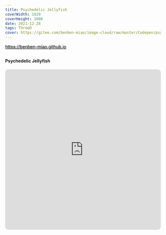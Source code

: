 ```yaml
---
title: Psychedelic Jellyfish
coverWidth: 1920
coverHeight: 1080
date: 2021-12-28
tags: ThreeD
cover: https://gitee.com/benben-miao/image-cloud/raw/master/Codepen/psychedelic-jellyfish.png
---
```


<!-- <div style="background-color: #eeeeee; width: 120px; padding:5px 20px; border-radius: 3px;">Read More</div> -->
<!-- more -->

<div class="card">
  <a href="https://benben-miao.github.io" style="text-shadow: 1px 1px 3px #888;">https://benben-miao.github.io</a>
</div>

## 
#### Psychedelic Jellyfish

<div class="frame">
  <iframe frameborder="0" allowfullscreen mozallowfullscreen="true" webkitallowfullscreen="true" allow="fullscreen; autoplay; vr" 
  style="width: 100%; height: 520px; border-radius: 10px;" 
  src="https://benben-miao.gitee.io/beautiful-code/psychedelic-jellyfish/dist/index.html">
  </iframe>
</div>